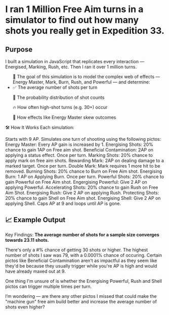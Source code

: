 <h1>I ran 1 Million Free Aim turns in a simulator to find out how many shots you really get in Expedition 33.</h1>

<h2>Purpose</h2>
I built a simulation in JavaScript that replicates every interaction — Energised, Marking, Rush, etc. Then I ran it over 1 million turns.

<ul>
🎯 The goal of this simulation is to model the complex web of effects — Energy Master, Mark, Burn, Rush, and Powerful — and determine:

<li>✅ The average number of shots per turn </li>

🔢 The probability distribution of shot counts

🔥 How often high-shot turns (e.g. 30+) occur

🧪 How effects like Energy Master skew outcomes
</ul>
🛠️ How It Works
Each simulation:

  Starts with 9 AP.
  Simulates one turn of shooting using the following pictos:
    Energy Master: Every AP gain is increased by 1.
    Energising Shots: 20% chance to gain 1AP on Free aim shot.
    Beneficial Contamination: 2AP on applying a status effect. Once per turn.
    Marking Shots: 20% chance to apply mark on free aim shots.
    Rewarding Mark: 2AP on dealing damage to a marked target. Once per turn.
    Double Mark: Mark requires 1 more hit to be removed.
    Burning Shots: 20% chance to Burn on Free Aim shot.
    Energising Burn: 1 AP on Applying Burn. Once per turn.
    Powerful Shots: 20% chance to gain Powerful on Free Aim shot.
    Engergising Powerful: Give 2 AP on applying Powerful.
    Accelerating Shots: 20% chance to gain Rush on Free Aim Shot.
    Energising Rush: Give 2 AP on applying Rush.
    Protecting Shots: 20% chance to gain Shell on Free Aim shot.
    Energising Shell: Give 2 AP on applying Shell.
  Caps AP at 9 and loops until AP is gone.


<h2>📈 Example Output</h2>


Key Findings:
**The average number of shots for a sample size converges towards 23.11 shots.**

There's only a #% chance of getting 30 shots or higher.
The highest number of shots I saw was 79, with a 0.0001% chance of occuring.
Certain pictos like Beneficial Contamination aren't as impactful as they seem like they'd be because they usually trigger while you're AP is high and would have already maxed out at 9.






One thing I'm unsure of is whether the Energising Powerful, Rush and Shell pictos can trigger multiple times per turn.

I’m wondering — are there any other pictos I missed that could make the "machine gun" free aim build better and increase the average number of shots even higher?

